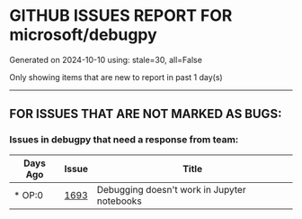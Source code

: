 
# GITHUB ISSUES REPORT FOR microsoft/debugpy


Generated on 2024-10-10 using: stale=30, all=False


Only showing items that are new to report in past 1 day(s)


---

## FOR ISSUES THAT ARE NOT MARKED AS BUGS:


### Issues in debugpy that need a response from team:

| Days Ago | Issue | Title |
| --- | --- | --- |
 | \* OP:0  |[1693](https://github.com/microsoft/debugpy/issues/1693 "Debugging doesn't work in Jupyter notebooks")  |Debugging doesn't work in Jupyter notebooks |




















